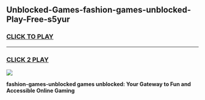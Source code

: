 
## Unblocked-Games-fashion-games-unblocked-Play-Free-s5yur
<h3>
<a href="https://premium76.site?title=fashion-games-unblocked&ref=18A1">CLICK TO PLAY</a></h3>
<hr>

<h3>
<a href="https://premium76.site?title=fashion-games-unblocked&ref=18A1">CLICK 2 PLAY</a>
  
</h3>

<a href="https://premium76.site?title=fashion-games-unblocked&ref=18A1"><img src="https://clearcache.store/games.png"></a>


**fashion-games-unblocked games unblocked: Your Gateway to Fun and Accessible Online Gaming**
